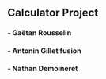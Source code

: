 ## Calculator Project

#### - Gaëtan Rousselin 
#### - Antonin Gillet fusion
#### - Nathan Demoineret
